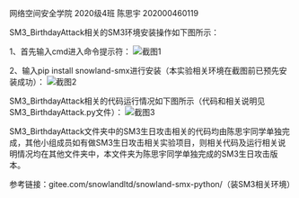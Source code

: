 网络空间安全学院 2020级4班 陈思宇 202000460119

SM3_BirthdayAttack相关的SM3环境安装操作如下图所示：

1、首先输入cmd进入命令提示符：
![截图1](https://user-images.githubusercontent.com/109191115/180785289-3575d690-b084-481f-a544-577d162de337.jpg)

2、输入pip install snowland-smx进行安装（本实验相关环境在截图前已预先安装成功）：
![截图2](https://user-images.githubusercontent.com/109191115/180785303-2d507bf7-f33f-4e84-865d-85114b2f9829.jpg)

SM3_BirthdayAttack相关的代码运行情况如下图所示（代码和相关说明见SM3_BirthdayAttack.py文件）：
![截图3](https://user-images.githubusercontent.com/109191115/180785332-9874e0ca-f942-4a9d-a841-b45a1f014599.jpg)


SM3_BirthdayAttack文件夹中的SM3生日攻击相关的代码均由陈思宇同学单独完成，其他小组成员如有做SM3生日攻击相关实验项目，则相关代码及运行相关说明情况均在其他文件夹中，本文件夹为陈思宇同学单独完成的SM3生日攻击版本。

参考链接：gitee.com/snowlandltd/snowland-smx-python/（装SM3相关环境）
